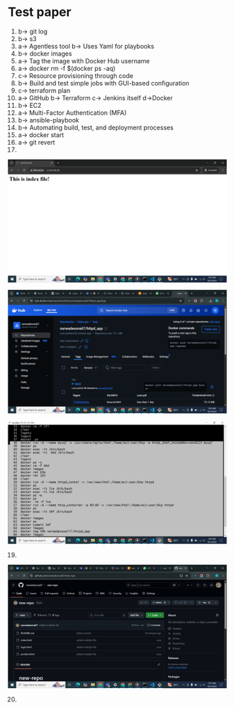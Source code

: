 # Test paper
1. b-> git log
2. b-> s3
3. a-> Agentless tool 
   b-> Uses Yaml for playbooks
4. b-> docker images
5. a-> Tag the image with Docker Hub username
6. a-> docker rm -f $(docker ps -aq)
7. c-> Resource provisioning through code
8. b-> Build and test simple jobs with GUI-based configuration
9. c-> terraform plan
10. a-> GitHub
    b-> Terraform
    c-> Jenkins itself
    d->Docker
11. b-> EC2
12. a-> Multi-Factor Authentication (MFA)
13. b-> ansible-playbook
14. b-> Automating build, test, and  deployment processes
15. a-> docker start
16. a-> git revert
17.
![ec2-user](./img/Screenshot%20(2).png)

![ec2-user](./img/Screenshot%20(3).png)

![ec2-user](./img/Screenshot%20(4).png)

19. 

![ec2-user](./img/Screenshot%20(5).png)  

20. 
    

    







   

